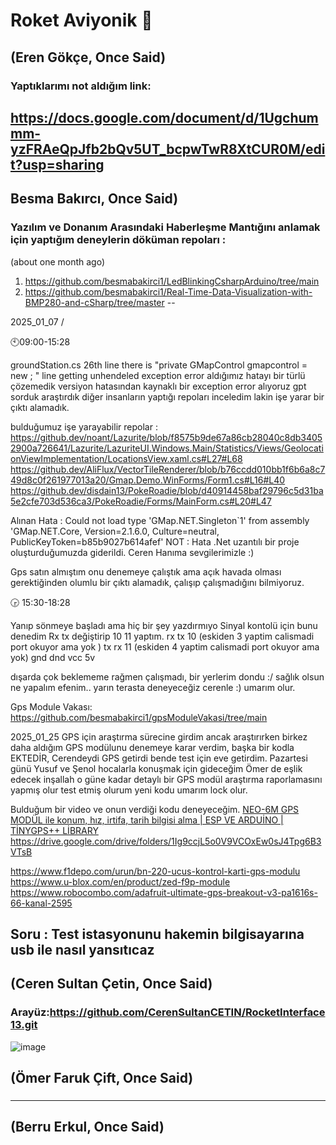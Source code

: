 # Roket Aviyonik 🚀

(Eren Gökçe, Once Said)
---
### Yaptıklarımı not aldığım link:  
https://docs.google.com/document/d/1Ugchummm-yzFRAeQpJfb2bQv5UT_bcpwTwR8XtCUR0M/edit?usp=sharing
-------
Besma Bakırcı, Once Said)
---  
### Yazılım ve Donanım Arasındaki Haberleşme Mantığını anlamak için yaptığım deneylerin döküman repoları :  
(about one month ago)
1. https://github.com/besmabakirci1/LedBlinkingCsharpArduino/tree/main
2. https://github.com/besmabakirci1/Real-Time-Data-Visualization-with-BMP280-and-cSharp/tree/master
--

2025_01_07 /

🕙09:00-15:28

groundStation.cs 26th line there is "private GMapControl gmapcontrol = new ; " line getting unhendeled exception error aldığımız hatayı bir türlü çözemedik versiyon hatasından kaynaklı bir exception error alıyoruz gpt sorduk araştırdık diğer insanların yaptığı repoları inceledim lakin işe yarar bir çıktı alamadık.

bulduğumuz işe yarayabilir repolar : https://github.dev/noant/Lazurite/blob/f8575b9de67a86cb28040c8db34052900a726641/Lazurite/LazuriteUI.Windows.Main/Statistics/Views/GeolocationViewImplementation/LocationsView.xaml.cs#L27#L68
https://github.dev/AliFlux/VectorTileRenderer/blob/b76ccdd010bb1f6b6a8c749d8c0f261977013a20/Gmap.Demo.WinForms/Form1.cs#L16#L40
https://github.dev/disdain13/PokeRoadie/blob/d40914458baf29796c5d31ba5e2cfe703d536ca3/PokeRoadie/Forms/MainForm.cs#L20#L47

Alınan Hata : Could not load type 'GMap.NET.Singleton`1' from assembly 'GMap.NET.Core, Version=2.1.6.0, Culture=neutral, PublicKeyToken=b85b9027b614afef'
NOT : Hata .Net uzantılı bir proje oluşturduğumuzda giderildi. Ceren Hanıma sevgilerimizle :) 

Gps satın almıştım onu denemeye çalıştık ama açık havada olması gerektiğinden olumlu bir çıktı alamadık, çalışıp çalışmadığını bilmiyoruz.
   
🕞 15:30-18:28  

Yanıp sönmeye başladı ama hiç bir şey yazdırmıyo
Sinyal kontolü için bunu denedim Rx tx değiştirip 10 11 yaptım.
rx tx 10 (eskiden 3 yaptim calismadi port okuyor ama yok ) 
tx rx 11 (eskiden 4 yaptim calismadi port okuyor ama yok)
gnd dnd
vcc 5v 

dışarda çok beklememe rağmen çalışmadı, bir yerlerim dondu :/ sağlık olsun ne yapalım efenim.. yarın terasta deneyeceğiz cerenle :) umarım olur.
   
Gps Module Vakası: https://github.com/besmabakirci1/gpsModuleVakasi/tree/main 

2025_01_25
GPS için araştırma sürecine girdim ancak araştırırken birkez daha aldığım GPS modülunu denemeye karar verdim, başka bir kodla EKTEDİR, Cerendeydi GPS getirdi bende test için eve getirdim. Pazartesi günü Yusuf ve Şenol hocalarla konuşmak için gideceğim Ömer de eşlik edecek inşallah o güne kadar detaylı bir GPS modül araştırma raporlamasını yapmış olur test etmiş olurum yeni kodu umarım lock olur. 

Bulduğum bir video ve onun verdiği kodu deneyeceğim.
[NEO-6M GPS MODÜL ile konum, hız, irtifa, tarih bilgisi alma | ESP VE ARDUİNO | TİNYGPS++ LİBRARY](https://www.youtube.com/watch?v=yDfn9ZEc5MA)
https://drive.google.com/drive/folders/1Ig9ccjL5o0V9VCOxEw0sJ4Tpg6B3VTsB

https://www.f1depo.com/urun/bn-220-ucus-kontrol-karti-gps-modulu
https://www.u-blox.com/en/product/zed-f9p-module
https://www.robocombo.com/adafruit-ultimate-gps-breakout-v3-pa1616s-66-kanal-2595


Soru : Test istasyonunu hakemin bilgisayarına usb ile nasıl yansıtıcaz
-------
(Ceren Sultan Çetin, Once Said)
---
### Arayüz:https://github.com/CerenSultanCETIN/RocketInterface13.git
![image](https://github.com/user-attachments/assets/b3c92df3-6dc9-4abe-9a28-f702d46e05a6)




(Ömer Faruk Çift, Once Said)
---
###
-------
(Berru Erkul, Once Said)
---
###

